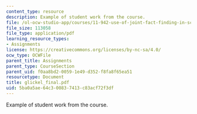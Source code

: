 ```yaml
---
content_type: resource
description: Example of student work from the course.
file: /ol-ocw-studio-app/courses/11-942-use-of-joint-fact-finding-in-science-intensive-policy-disputes-part-ii-spring-2004/5ba0a5ae64c300837413c83acf72f3df_glickel_final.pdf
file_size: 113058
file_type: application/pdf
learning_resource_types:
- Assignments
license: https://creativecommons.org/licenses/by-nc-sa/4.0/
ocw_type: OCWFile
parent_title: Assignments
parent_type: CourseSection
parent_uid: f0aa8bd2-0059-1e49-d352-f8fa8f65ea51
resourcetype: Document
title: glickel_final.pdf
uid: 5ba0a5ae-64c3-0083-7413-c83acf72f3df
---
```

Example of student work from the course.